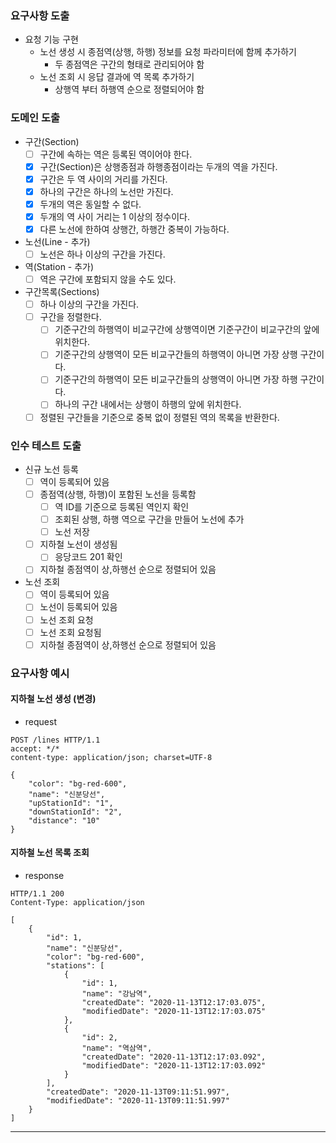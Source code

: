 ### 요구사항 도출
- 요청 기능 구현
    + 노선 생성 시 종점역(상행, 하행) 정보를 요청 파라미터에 함께 추가하기
        * 두 종점역은 구간의 형태로 관리되어야 함
    + 노선 조회 시 응답 결과에 역 목록 추가하기
        * 상행역 부터 하행역 순으로 정렬되어야 함

### 도메인 도출
- 구간(Section)
    + [ ] 구간에 속하는 역은 등록된 역이어야 한다. 
    + [X] 구간(Section)은 상행종점과 하행종점이라는 두개의 역을 가진다.
    + [X] 구간은 두 역 사이의 거리를 가진다.
    + [X] 하나의 구간은 하나의 노선만 가진다.
    + [X] 두개의 역은 동일할 수 없다.
    + [X] 두개의 역 사이 거리는 1 이상의 정수이다.
    + [X] 다른 노선에 한하여 상행간, 하행간 중복이 가능하다.
    
- 노선(Line - 추가)
    + [ ] 노선은 하나 이상의 구간을 가진다.
    
- 역(Station - 추가)
    + [ ] 역은 구간에 포함되지 않을 수도 있다.

- 구간목록(Sections)
    + [ ] 하나 이상의 구간을 가진다.
    + [ ] 구간을 정렬한다.
        * [ ] 기준구간의 하행역이 비교구간에 상행역이면 기준구간이 비교구간의 앞에 위치한다.
        * [ ] 기준구간의 상행역이 모든 비교구간들의 하행역이 아니면 가장 상행 구간이다.
        * [ ] 기준구간의 하행역이 모든 비교구간들의 상행역이 아니면 가장 하행 구간이다.
        * [ ] 하나의 구간 내에서는 상행이 하행의 앞에 위치한다.
    + [ ] 정렬된 구간들을 기준으로 중복 없이 정렬된 역의 목록을 반환한다.

### 인수 테스트 도출
- 신규 노선 등록
    + [ ] 역이 등록되어 있음
    + [ ] 종점역(상행, 하행)이 포함된 노선을 등록함
        * [ ] 역 ID를 기준으로 등록된 역인지 확인
        * [ ] 조회된 상행, 하행 역으로 구간을 만들어 노선에 추가
        * [ ] 노선 저장
    + [ ] 지하철 노선이 생성됨
        * [ ] 응당코드 201 확인
    + [ ] 지하철 종점역이 상,하행선 순으로 정렬되어 있음

- 노선 조회
    + [ ] 역이 등록되어 있음
    + [ ] 노선이 등록되어 있음
    + [ ] 노선 조회 요청
    + [ ] 노선 조회 요청됨
    + [ ] 지하철 종점역이 상,하행선 순으로 정렬되어 있음
    
### 요구사항 예시
#### 지하철 노선 생성 (변경) 
- request
```
POST /lines HTTP/1.1
accept: */*
content-type: application/json; charset=UTF-8

{
    "color": "bg-red-600",
    "name": "신분당선",
    "upStationId": "1",
    "downStationId": "2",
    "distance": "10"
}
```
#### 지하철 노선 목록 조회
- response
```
HTTP/1.1 200 
Content-Type: application/json

[
    {
        "id": 1,
        "name": "신분당선",
        "color": "bg-red-600",
        "stations": [
            {
                "id": 1,
                "name": "강남역",
                "createdDate": "2020-11-13T12:17:03.075",
                "modifiedDate": "2020-11-13T12:17:03.075"
            },
            {
                "id": 2,
                "name": "역삼역",
                "createdDate": "2020-11-13T12:17:03.092",
                "modifiedDate": "2020-11-13T12:17:03.092"
            }
        ],
        "createdDate": "2020-11-13T09:11:51.997",
        "modifiedDate": "2020-11-13T09:11:51.997"
    }
]
```
---
